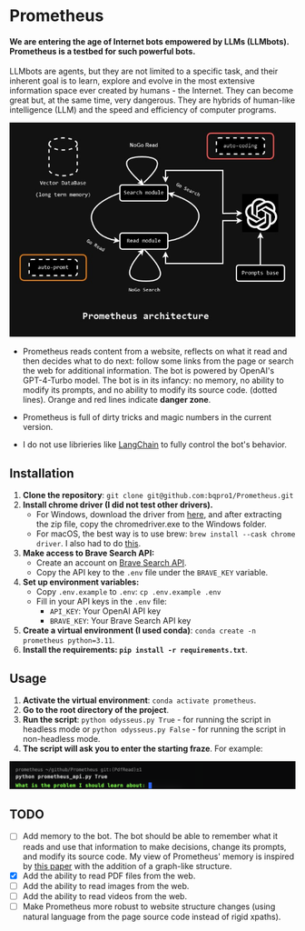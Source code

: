 # **Prometheus**
#### **We are entering the age of Internet bots empowered by LLMs (LLMbots). Prometheus is a testbed for such powerful bots**. 
LLMbots are agents, but they are not limited to a specific task, and their inherent goal is to learn, explore and evolve in the most extensive information space ever created by humans - the Internet. They can become great but, at the same time, very dangerous. They are hybrids of human-like intelligence (LLM) and the speed and efficiency of computer programs.

![image](./media/prometheus_flow.jpg)

- Prometheus reads content from a website, reflects on what it read and then decides what to do next: follow some links from the page or search the web for additional information. The bot is powered by OpenAI's GPT-4-Turbo model.
The bot is in its infancy: no memory, no ability to modify its prompts, and no ability to modify its source code. (dotted lines). Orange and red lines indicate **danger zone**.

- Prometheus is full of dirty tricks and magic numbers in the current version.
- I do not use librieries like [LangChain](https://python.langchain.com/docs/get_started/introduction) to fully control the bot's behavior.
## Installation
1. **Clone the repository**: `git clone git@github.com:bqpro1/Prometheus.git`
2. **Install chrome driver (I did not test other drivers).**
    - For Windows, download the driver from [here](https://googlechromelabs.github.io/chrome-for-testing/), and after extracting the zip file, copy the chromedriver.exe to the Windows folder.   
    - For macOS, the best way is to use brew: `brew install --cask chrome driver`. I also had to do [this](https://stackoverflow.com/questions/60362018/macos-catalinav-10-15-3-error-chromedriver-cannot-be-opened-because-the-de).
3. **Make access to Brave Search API:**
    - Create an account on [Brave Search API](https://brave.com/search/api/).
    - Copy the API key to the `.env` file under the `BRAVE_KEY` variable.
4. **Set up environment variables:**
    - Copy `.env.example` to `.env`: `cp .env.example .env`
    - Fill in your API keys in the `.env` file:
      - `API_KEY`: Your OpenAI API key
      - `BRAVE_KEY`: Your Brave Search API key
5. **Create a virtual environment (I used conda)**: `conda create -n prometheus python=3.11`. 
6. **Install the requirements: `pip install -r requirements.txt`**.

## Usage
1. **Activate the virtual environment**: `conda activate prometheus`.
2. **Go to the root directory of the project**.
3. **Run the script**: `python odysseus.py True` - for running the script in headless mode or `python odysseus.py False` - for running the script in non-headless mode.
4. **The script will ask you to enter the starting fraze**. For example:

![image](./media/terminal_screen.png)

## TODO
- [ ] Add memory to the bot. The bot should be able to remember what it reads and use that information to make decisions, change its prompts, and modify its source code. My view of Prometheus' memory is inspired by [this paper](https://arxiv.org/abs/2304.03442) with the addition of a graph-like structure.
- [X] Add the ability to read PDF files from the web.
- [ ] Add the ability to read images from the web.
- [ ] Add the ability to read videos from the web.
- [ ] Make Prometheus more robust to website structure changes (using natural language from the page source code instead of rigid xpaths).
